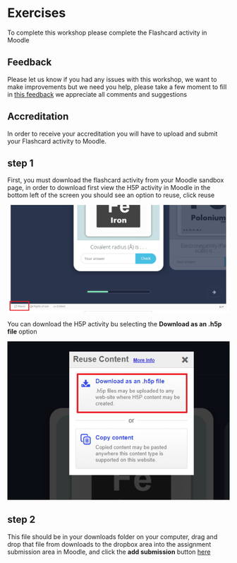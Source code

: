 # Exercises

To complete this workshop please complete the Flashcard activity in Moodle

## Feedback

Please let us know if you had any issues with this workshop, we want to make improvements but we need you help, please take a few moment to fill in <a href="https://b.socrative.com/student/#quiz" target="_blank">this feedback</a> we appreciate all comments and suggestions 

## Accreditation

In order to receive your accreditation you will have to upload and submit your Flashcard activity to Moodle.

## step 1

First, you must download the flashcard activity from your Moodle sandbox page, in order to download first view the H5P activity in Moodle in the bottom left of the screen you should see an option to reuse, click reuse 

![reuse](img/23.jpg)

You can download the H5P activity bu selecting the **Download as an .h5p file** option

![download](img/24.jpg)

## step 2

This file should be in your downloads folder on your computer, drag and drop that file from downloads to the dropbox area into the assignment submission area in Moodle, and click the **add submission** button <a href="http://conorpaul.com/moodle35/mod/assign/view.php?id=19" target="_blank"> here </a> 



